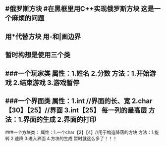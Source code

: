 #俄罗斯方块
#在黑框里用C++实现俄罗斯方块
这是一个麻烦的问题
-------
用*代替方块
用-和|画边界
-------
暂时构想是使用三个类
-------
###一个玩家类
属性：1.姓名
      2.分数
方法：1.开始游戏
      2.结束游戏
      3.游戏暂停
-------
###一个界面类
属性：1.int //界面的长、宽
      2.char【30】【25】//界面
      3.int【25】 每一列的最高层
方法：1.界面的生成
      2.界面的打印
-------
###一个方块类：
属性：1.一个char【2】【4】//用于构造降落的方块
方法：1.旋转
      2.速降
      3.进入界面
      4.方块的生成
    暂时就这么多了！！！
      
